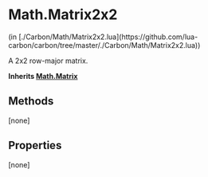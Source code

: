 <link href="../../style.css" rel="stylesheet" type="text/css"/>
<h1 class="class-title">Math.Matrix2x2</h1>
<span class="file-link">(in [./Carbon/Math/Matrix2x2.lua](https://github.com/lua-carbon/carbon/tree/master/./Carbon/Math/Matrix2x2.lua))</span><br/>

A 2x2 row-major matrix.

**Inherits [Math.Matrix](Classes/Math.Matrix)**

## Methods
[none]

## Properties
[none]

